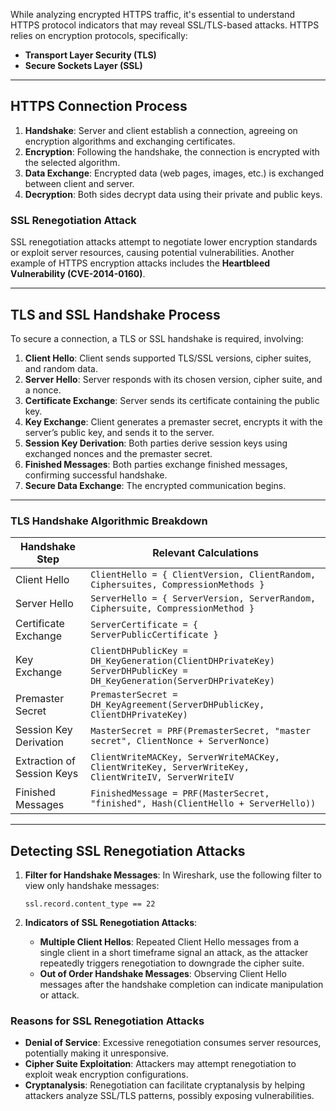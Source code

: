 While analyzing encrypted HTTPS traffic, it's essential to understand HTTPS protocol indicators that may reveal SSL/TLS-based attacks. HTTPS relies on encryption protocols, specifically:

- **Transport Layer Security (TLS)**
- **Secure Sockets Layer (SSL)**

---

## HTTPS Connection Process

1. **Handshake**: Server and client establish a connection, agreeing on encryption algorithms and exchanging certificates.
2. **Encryption**: Following the handshake, the connection is encrypted with the selected algorithm.
3. **Data Exchange**: Encrypted data (web pages, images, etc.) is exchanged between client and server.
4. **Decryption**: Both sides decrypt data using their private and public keys.

### SSL Renegotiation Attack

SSL renegotiation attacks attempt to negotiate lower encryption standards or exploit server resources, causing potential vulnerabilities. Another example of HTTPS encryption attacks includes the **Heartbleed Vulnerability (CVE-2014-0160)**.

---

## TLS and SSL Handshake Process

To secure a connection, a TLS or SSL handshake is required, involving:

1. **Client Hello**: Client sends supported TLS/SSL versions, cipher suites, and random data.
2. **Server Hello**: Server responds with its chosen version, cipher suite, and a nonce.
3. **Certificate Exchange**: Server sends its certificate containing the public key.
4. **Key Exchange**: Client generates a premaster secret, encrypts it with the server’s public key, and sends it to the server.
5. **Session Key Derivation**: Both parties derive session keys using exchanged nonces and the premaster secret.
6. **Finished Messages**: Both parties exchange finished messages, confirming successful handshake.
7. **Secure Data Exchange**: The encrypted communication begins.

---

### TLS Handshake Algorithmic Breakdown

| Handshake Step          | Relevant Calculations                                                                                  |
|-------------------------|--------------------------------------------------------------------------------------------------------|
| Client Hello            | `ClientHello = { ClientVersion, ClientRandom, Ciphersuites, CompressionMethods }`                     |
| Server Hello            | `ServerHello = { ServerVersion, ServerRandom, Ciphersuite, CompressionMethod }`                       |
| Certificate Exchange    | `ServerCertificate = { ServerPublicCertificate }`                                                      |
| Key Exchange            | `ClientDHPublicKey = DH_KeyGeneration(ClientDHPrivateKey)`<br> `ServerDHPublicKey = DH_KeyGeneration(ServerDHPrivateKey)` |
| Premaster Secret        | `PremasterSecret = DH_KeyAgreement(ServerDHPublicKey, ClientDHPrivateKey)`                             |
| Session Key Derivation  | `MasterSecret = PRF(PremasterSecret, "master secret", ClientNonce + ServerNonce)`                      |
| Extraction of Session Keys | `ClientWriteMACKey, ServerWriteMACKey, ClientWriteKey, ServerWriteKey, ClientWriteIV, ServerWriteIV` |
| Finished Messages       | `FinishedMessage = PRF(MasterSecret, "finished", Hash(ClientHello + ServerHello))`                     |

---

## Detecting SSL Renegotiation Attacks

1. **Filter for Handshake Messages**: In Wireshark, use the following filter to view only handshake messages:
   ```plaintext
   ssl.record.content_type == 22
   ```

2. **Indicators of SSL Renegotiation Attacks**:
   - **Multiple Client Hellos**: Repeated Client Hello messages from a single client in a short timeframe signal an attack, as the attacker repeatedly triggers renegotiation to downgrade the cipher suite.
   - **Out of Order Handshake Messages**: Observing Client Hello messages after the handshake completion can indicate manipulation or attack.

### Reasons for SSL Renegotiation Attacks

- **Denial of Service**: Excessive renegotiation consumes server resources, potentially making it unresponsive.
- **Cipher Suite Exploitation**: Attackers may attempt renegotiation to exploit weak encryption configurations.
- **Cryptanalysis**: Renegotiation can facilitate cryptanalysis by helping attackers analyze SSL/TLS patterns, possibly exposing vulnerabilities.